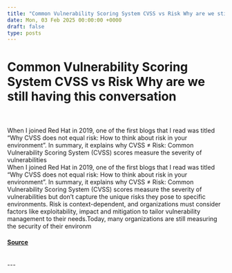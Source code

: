 ```yaml
---
title: "Common Vulnerability Scoring System CVSS vs Risk Why are we still having this conversation"
date: Mon, 03 Feb 2025 00:00:00 +0000
draft: false
type: posts
---
```

# Common Vulnerability Scoring System CVSS vs Risk Why are we still having this conversation

<br/>

<br/>
When I joined Red Hat in 2019, one of the first blogs that I read was titled “Why CVSS does not equal risk: How to think about risk in your environment”. In summary, it explains why CVSS ≠ Risk: Common Vulnerability Scoring System (CVSS) scores measure the severity of vulnerabilities
<br/>
When I joined Red Hat in 2019, one of the first blogs that I read was titled “Why CVSS does not equal risk: How to think about risk in your environment”. In summary, it explains why CVSS ≠ Risk: Common Vulnerability Scoring System (CVSS) scores measure the severity of vulnerabilities but don’t capture the unique risks they pose to specific environments. Risk is context-dependent, and organizations must consider factors like exploitability, impact and mitigation to tailor vulnerability management to their needs.Today, many organizations are still measuring the security of their environm

#### [Source](https://www.redhat.com/en/blog/common-vulnerability-scoring-system-cvss-vs-risk-why-are-we-still-having-conversation)

<br/>
---
